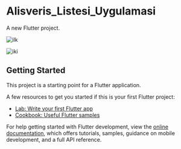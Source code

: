 # Alisveris_Listesi_Uygulamasi

A new Flutter project.


![ilk](https://user-images.githubusercontent.com/55911470/187856052-16fa4a17-9944-45b3-ad5d-f6668e048f75.png)

![iki](https://user-images.githubusercontent.com/55911470/187856074-b2b90d7f-6b16-4ef3-a538-a1b347d5be87.png)



## Getting Started

This project is a starting point for a Flutter application.

A few resources to get you started if this is your first Flutter project:

- [Lab: Write your first Flutter app](https://docs.flutter.dev/get-started/codelab)
- [Cookbook: Useful Flutter samples](https://docs.flutter.dev/cookbook)

For help getting started with Flutter development, view the
[online documentation](https://docs.flutter.dev/), which offers tutorials,
samples, guidance on mobile development, and a full API reference.
